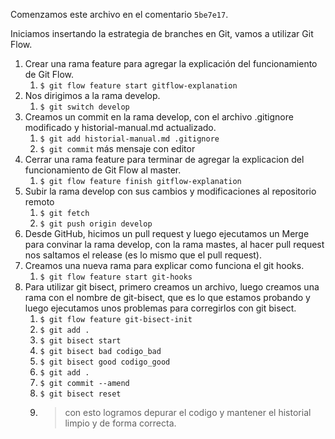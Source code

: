 Comenzamos este archivo en el comentario `5be7e17`.

Iniciamos insertando la estrategia de branches en Git, vamos a utilizar Git Flow.

1. Crear una rama feature para agregar la explicación del funcionamiento de Git Flow.
   1. `$ git flow feature start gitflow-explanation`
2. Nos dirigimos a la rama develop.
   1. `$ git switch develop`
3. Creamos un commit en la rama develop, con el archivo .gitignore modificado y historial-manual.md actualizado.
   1. `$ git add historial-manual.md .gitignore`
   2. `$ git commit` más mensaje con editor
4. Cerrar una rama feature para terminar de agregar la explicacion del funcionamiento de Git Flow al master.
   1. `$ git flow feature finish gitflow-explanation` 
5. Subir la rama develop con sus cambios y modificaciones al repositorio remoto
   1. `$ git fetch` 
   2. `$ git push origin develop` 
6. Desde GitHub, hicimos un pull request y luego ejecutamos un Merge para convinar la rama develop, con la rama mastes, al hacer pull request nos saltamos el release (es lo mismo que el pull request).
7. Creamos una nueva rama para explicar como funciona el git hooks.
   1. `$ git flow feature start git-hooks` 
8. Para utilizar git bisect, primero creamos un archivo, luego creamos una rama con el nombre de git-bisect, que es lo que estamos probando y luego ejecutamos unos problemas para corregirlos con git bisect.
   1. `$ git flow feature git-bisect-init` 
   2. `$ git add .` 
   3. `$ git bisect start` 
   4. `$ git bisect bad codigo_bad` 
   5. `$ git bisect good codigo_good` 
   6. `$ git add .` 
   7. `$ git commit --amend` 
   8. `$ git bisect reset`
   9. > con esto logramos depurar el codigo y mantener el historial limpio y de forma correcta.